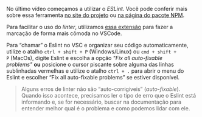 No último vídeo começamos a utilizar o _ESLint_. Você pode conferir mais sobre essa ferramenta [no site do projeto](https://eslint.org/) ou [na página do pacote NPM](https://www.npmjs.com/package/eslint).

Para facilitar o uso do _linter_, utilizamos [essa extensão](https://marketplace.visualstudio.com/items?itemName=dbaeumer.vscode-eslint) para fazer a marcação de forma mais cômoda no VSCode.

Para “chamar” o Eslint no VSC e organizar seu código automaticamente, utilize o atalho `ctrl + shift + P` (Windows/Linux) ou `cmd + shift + P` (MacOs), digite Eslint e escolha a opção _"Fix all auto-fixable problems"_ **ou** posicione o cursor piscante sobre alguma das linhas sublinhadas vermelhas e utilize o atalho `ctrl + .` para abrir o menu do Eslint e escolher “Fix all auto-fixable problems” se estiver disponível.

> Alguns erros de linter não são “auto-corrigíveis” (_auto-fixable_). Quando isso acontece, precisamos ler o tipo de erro que o Eslint está informando e, se for necessário, buscar na documentação para entender melhor qual é o problema e como podemos lidar com ele.